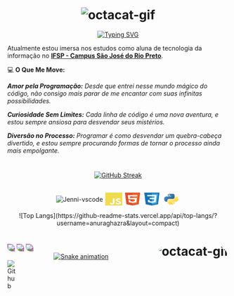 <h1 align="center"><img alt="octacat-gif" height="70" src="https://github.com/images/mona-whisper.gif"></h1>

<p align="center">
<a href="https://git.io/typing-svg"><img src="https://readme-typing-svg.demolab.com?font=Fira+Code&size=27&pause=1000&color=AA00F7&center=true&random=false&width=435&lines=Hey+there!+%F0%9F%A4%97;My+name+is+Jennifer;Full-Stack+Developer+%F0%9F%92%9C" alt="Typing SVG" /></a>
</p>

Atualmente estou imersa nos estudos como aluna de tecnologia da informação no [**IFSP - Campus São José do Rio Preto**](https://github.com/IFSP-SaoJosedoRioPreto).

💻 **O Que Me Move:**

***Amor pela Programação:*** *Desde que entrei nesse mundo mágico do código, não consigo mais parar de me encantar com suas infinitas possibilidades.*

***Curiosidade Sem Limites:*** *Cada linha de código é uma nova aventura, e estou sempre ansiosa para desvendar seus mistérios.*

***Diversão no Processo:*** *Programar é como desvendar um quebra-cabeça divertido, e estou sempre procurando formas de tornar o processo ainda mais empolgante.*

<h1> </h1>

<p align="center">
<a href="https://git.io/streak-stats"><img src="https://streak-stats.demolab.com?user=DevJenniferPereira&theme=cobalt&hide_border=true&border_radius=0&date_format=M%20j%5B%2C%20Y%5D&background=0D1117&dates=EBEBEB&currStreakLabel=57ACEB&currStreakNum=57ACEB" alt="GitHub Streak" /></a>
</p>

<div align="center" style="display: inline_block"><br/>
  <img align="center" alt="Jenni-vscode" height="30" width="40" src="https://cdn.jsdelivr.net/gh/devicons/devicon/icons/vscode/vscode-original.svg">
  <img align="center" alt="Jenni-Js" height="30" width="40" src="https://raw.githubusercontent.com/devicons/devicon/master/icons/javascript/javascript-plain.svg">
  <img align="center" alt="Jenni-HTML" height="30" width="40" src="https://raw.githubusercontent.com/devicons/devicon/master/icons/html5/html5-original.svg">
  <img align="center" alt="Jenni-CSS" height="30" width="40" src="https://raw.githubusercontent.com/devicons/devicon/master/icons/css3/css3-original.svg">
  <img align="center" alt="Jenni-Python" height="30" width="40" src="https://raw.githubusercontent.com/devicons/devicon/master/icons/python/python-original.svg">
</div>

 <p align="center">
   ![Top Langs](https://github-readme-stats.vercel.app/api/top-langs/?username=anuraghazra&layout=compact)
 </p>
<h1>  
  <img align="right" alt="octacat-gif" height="75" style="border-radius: 50px;" src="https://github.githubassets.com/assets/mona-loading-dark-7701a7b97370.gif">
</h1>

<div> 
   <a href="https://instagram.com/devjenp" target="_blank"><img style="background-color: #bb4e95; padding: 0.1%; border-bottom-left-radius: 10px; border-top-right-radius: 10px;" src="https://img.shields.io/badge/-Instagram-%23E4405F?style=for-the-badge&logo=instagram&logoColor=white" target="_blank"></a> <!--Botão Instagram -->
  <a href = "mailto:devjenniferpereira@gmail.com"><img style="background-color: #bb4e95; padding: 0.1%; border-bottom-left-radius: 10px; border-top-right-radius: 10px;"  src="https://img.shields.io/badge/-Gmail-%23333?style=for-the-badge&logo=gmail&logoColor=white" target="_blank"></a> <!--Botão E-mail -->
  <a href="https://www.linkedin.com/in/devjenniferp" target="_blank"><img style="background-color: #bb4e95; padding: 0.1%; border-bottom-left-radius: 10px; border-top-right-radius: 10px;"  src="https://img.shields.io/badge/-LinkedIn-%230077B5?style=for-the-badge&logo=linkedin&logoColor=white" target="_blank"></a> <!--Botão Linkedin -->
</div>

<div align="center" dir="auto">
  <a target="_blank" rel="noopener noreferrer" href="https://raw.githubusercontent.com/DevJenniferPereira/snk/output/github-contribution-grid-snake-dark.svg"><img src="https://raw.githubusercontent.com/DevJenniferPereira/snk/output/github-contribution-grid-snake-dark.svg" alt="Snake animation" style="max-width: 100%;"></a>
</div>

<a href="https://github.com/devjenniferpereira/">
  <img align="left" alt="Github" width="22px" src="https://user-images.githubusercontent.com/50798883/196443439-71fee3b1-2665-451c-a8e0-9d322803b4f7.png" />
</a>
